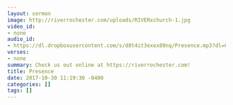 ```yaml
---
layout: sermon
image: http://riverrochester.com/uploads/RIVERxchurch-1.jpg
video_id:
- none
audio_id:
- https://dl.dropboxusercontent.com/s/d8t4it3exex89nq/Presence.mp3?dl=0
verses:
- none
summary: Check us out online at https://riverrochester.com!
title: Presence
date: 2017-10-30 11:19:30 -0400
categories: []
tags: []
---
```

